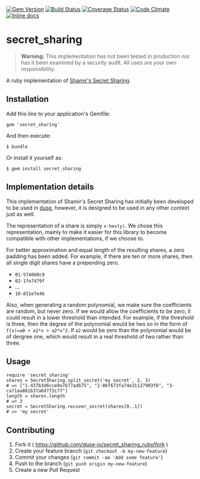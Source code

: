 [![Gem Version](https://badge.fury.io/rb/secret_sharing.svg)](http://badge.fury.io/rb/secret_sharing)
[![Build Status](https://travis-ci.org/duse-io/secret_sharing_ruby.svg?branch=master)](https://travis-ci.org/duse-io/secret_sharing_ruby)
[![Coverage Status](https://coveralls.io/repos/duse-io/secret_sharing_ruby/badge.svg?branch=master)](https://coveralls.io/r/duse-io/secret_sharing_ruby?branch=master)
[![Code Climate](https://codeclimate.com/github/duse-io/secret_sharing_ruby/badges/gpa.svg)](https://codeclimate.com/github/duse-io/secret_sharing_ruby)
[![Inline docs](http://inch-ci.org/github/duse-io/secret_sharing_ruby.svg?branch=master)](http://inch-ci.org/github/duse-io/secret_sharing_ruby)

# secret_sharing

> **Warning:** This implementation has not been tested in production nor has it
> been examined by a security audit. All uses are your own responsibility.

A ruby implementation of [Shamir's Secret
Sharing](http://en.wikipedia.org/wiki/Shamir%27s_Secret_Sharing).

## Installation

Add this line to your application's Gemfile:

    gem 'secret_sharing'

And then execute:

    $ bundle

Or install it yourself as:

    $ gem install secret_sharing

## Implementation details

This implementation of Shamir's Secret Sharing has initially been developed to
be used in [duse](http://duse.io/), however, it is designed to be used in any
other context just as well.

The representation of a share is simply `x-hex(y)`. We chose this
representation, mainly to make it easier for this library to become compatible
with other implementations, if we choose to.

For better approximation and equal length of the resulting shares, a zero
padding has been added. For example, if there are ten or more shares, then all
single digit shares have a prepending zero.

* `01-574060c9`
* `02-1fe7479f`
* ...
* `10-651e7e4b`

Also, when generating a random polynomial, we make sure the coefficients are
random, but never zero. If we would allow the coefficients to be zero, it could
result in a lower threshold than intended. For example, if the threshold is
three, then the degree of the polynomial would be two so in the form of
`f(x)=a0 + a1*x + a2*x^2`. If `a2` would be zero than the polynomial would be
of dergree one, which would result in a real threshold of two rather than
three.

## Usage

	require 'secret_sharing'
	shares = SecretSharing.split_secret('my secret', 2, 3)
	# => ["1-437b3d6cce8e7b77adb75", "2-86f673fa74e31127903f6", "3-ca71aa881b37a6d772c77"]
	length = shares.length
	# => 3
	secret = SecretSharing.recover_secret(shares[0..1])
	# => 'my secret'

## Contributing

1. Fork it ( https://github.com/duse-io/secret_sharing_ruby/fork )
2. Create your feature branch (`git checkout -b my-new-feature`)
3. Commit your changes (`git commit -am 'Add some feature'`)
4. Push to the branch (`git push origin my-new-feature`)
5. Create a new Pull Request
